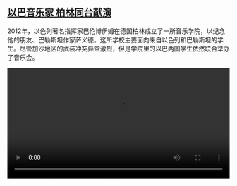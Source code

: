 <!--1698234422000-->
[以巴音乐家 柏林同台献演](https://www.dw.com/zh/%E4%BB%A5%E5%B7%B4%E9%9F%B3%E4%B9%90%E5%AE%B6%20%E6%9F%8F%E6%9E%97%E5%90%8C%E5%8F%B0%E7%8C%AE%E6%BC%94/a-67211006)
------

<p>2012年，以色列著名指挥家巴伦博伊姆在德国柏林成立了一所音乐学院，以纪念他的朋友、巴勒斯坦作家萨义德。这所学校主要面向来自以色列和巴勒斯坦的学生。尽管加沙地区的武装冲突异常激烈，但是学院里的以巴两国学生依然联合举办了音乐会。</small></p><video src="https://tvdownloaddw-a.akamaihd.net/dwtv_video/flv/vdt_zh/2023/bchi231025_001_barenboim_01r_AVC_1280x720.mp4" controls style="width:100%"></video>
